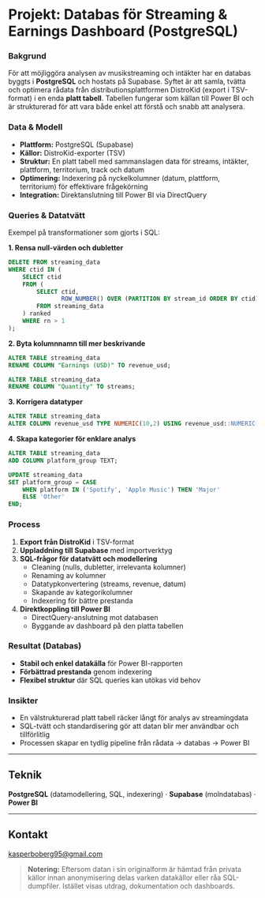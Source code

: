 # Projekt: Databas för Streaming & Earnings Dashboard (PostgreSQL)

### Bakgrund
För att möjliggöra analysen av musikstreaming och intäkter har en databas byggts i **PostgreSQL** och hostats på Supabase. Syftet är att samla, tvätta och optimera rådata från distributionsplattformen DistroKid (export i TSV-format) i en enda **platt tabell**. Tabellen fungerar som källan till Power BI och är strukturerad för att vara både enkel att förstå och snabb att analysera.  

### Data & Modell
- **Plattform:** PostgreSQL (Supabase)  
- **Källor:** DistroKid-exporter (TSV)  
- **Struktur:** En platt tabell med sammanslagen data för streams, intäkter, plattform, territorium, track och datum  
- **Optimering:** Indexering på nyckelkolumner (datum, plattform, territorium) för effektivare frågekörning  
- **Integration:** Direktanslutning till Power BI via DirectQuery  

### Queries & Datatvätt
Exempel på transformationer som gjorts i SQL:  

**1. Rensa null-värden och dubletter**  
```sql
DELETE FROM streaming_data
WHERE ctid IN (
    SELECT ctid
    FROM (
        SELECT ctid,
               ROW_NUMBER() OVER (PARTITION BY stream_id ORDER BY ctid) as rn
        FROM streaming_data
    ) ranked
    WHERE rn > 1
);
```

**2. Byta kolumnnamn till mer beskrivande**
```sql
ALTER TABLE streaming_data
RENAME COLUMN "Earnings (USD)" TO revenue_usd;

ALTER TABLE streaming_data
RENAME COLUMN "Quantity" TO streams;
```

**3. Korrigera datatyper**
```sql
ALTER TABLE streaming_data
ALTER COLUMN revenue_usd TYPE NUMERIC(10,2) USING revenue_usd::NUMERIC(10,2);
```

**4. Skapa kategorier för enklare analys**
```sql
ALTER TABLE streaming_data
ADD COLUMN platform_group TEXT;

UPDATE streaming_data
SET platform_group = CASE
    WHEN platform IN ('Spotify', 'Apple Music') THEN 'Major'
    ELSE 'Other'
END;
```

### Process
1. **Export från DistroKid** i TSV-format  
2. **Uppladdning till Supabase** med importverktyg  
3. **SQL-frågor för datatvätt och modellering**  
   - Cleaning (nulls, dubletter, irrelevanta kolumner)  
   - Renaming av kolumner  
   - Datatypkonvertering (streams, revenue, datum)  
   - Skapande av kategorikolumner  
   - Indexering för bättre prestanda  
4. **Direktkoppling till Power BI**  
   - DirectQuery-anslutning mot databasen  
   - Byggande av dashboard på den platta tabellen  

### Resultat (Databas)
- **Stabil och enkel datakälla** för Power BI-rapporten  
- **Förbättrad prestanda** genom indexering  
- **Flexibel struktur** där SQL queries kan utökas vid behov  

### Insikter
- En välstrukturerad platt tabell räcker långt för analys av streamingdata  
- SQL-tvätt och standardisering gör att datan blir mer användbar och tillförlitlig  
- Processen skapar en tydlig pipeline från rådata → databas → Power BI  

---

## Teknik
**PostgreSQL** (datamodellering, SQL, indexering) · **Supabase** (molndatabas) · **Power BI**  

---

## Kontakt
kasperboberg95@gmail.com  

> **Notering:** Eftersom datan i sin originalform är hämtad från privata källor innan anonymisering delas varken datakällor eller råa SQL-dumpfiler. Istället visas utdrag, dokumentation och dashboards.


